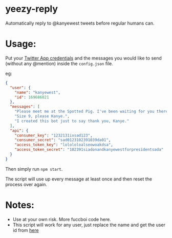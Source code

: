 # yeezy-reply

Automatically reply to @kanyewest tweets before regular humans can.

# Usage:

Put your [Twitter App credentials](http://iag.me/socialmedia/how-to-create-a-twitter-app-in-8-easy-steps/) and the messages you would like to send (without any @mention) inside the `config.json` file.

eg:

```json
{
  "user": {
    "name": "kanyewest",
    "id": 169686021
  },
  "messages": [
    "Please meet me at the Spotted Pig. I've been waiting for you there since that tweet.",
    "Size 9, please Kanye.",
    "I created this bot just to say thank you, Kanye."
  ],
  "api": {
    "consumer_key": "1232131ixsad123",
    "consumer_secret": "sad0123102391039da01",
    "access_token_key": "lolololoalseowoakdsa",
    "access_token_secret": "102391siadonandkanyewestforpresidentsada"
  }
}
```

Then simply run `npm start`.

The script will use up every message at least once and then reset the process over again.

# Notes:

* Use at your own risk. More fuccboi code here.
* This script will work for any user, just replace the name and get the user id from [here](http://gettwitterid.com/)

